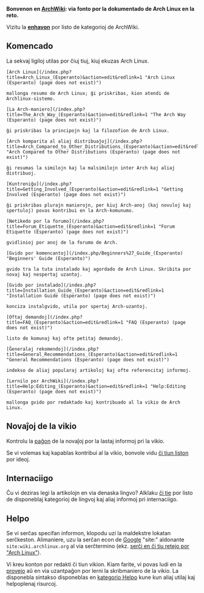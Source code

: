 **Bonvenon en [ArchWiki](/index.php?title=ArchWiki:About_(Esperanto)&action=edit&redlink=1 "ArchWiki:About (Esperanto) (page does not exist)"): via fonto por la dokumentado de Arch Linux en la reto.**

Vizitu la **[enhavon](/index.php?title=Table_of_Contents_(Esperanto)&action=edit&redlink=1 "Table of Contents (Esperanto) (page does not exist)")** por listo de kategorioj de ArchWiki.

## Komencado

La sekvaj ligiloj utilas por ĉiuj tiuj, kiuj ekuzas Arch Linux.

	[Arch Linux](/index.php?title=Arch_Linux_(Esperanto)&action=edit&redlink=1 "Arch Linux (Esperanto) (page does not exist)")

	mallonga resumo de Arch Linux; ĝi priskribas, kion atendi de Archlinux-sistemo.

	[La Arch-maniero](/index.php?title=The_Arch_Way_(Esperanto)&action=edit&redlink=1 "The Arch Way (Esperanto) (page does not exist)")

	ĝi priskribas la principojn kaj la filozofion de Arch Linux.

	[Arch komparita al aliaj distribuaĵoj](/index.php?title=Arch_Compared_to_Other_Distributions_(Esperanto)&action=edit&redlink=1 "Arch Compared to Other Distributions (Esperanto) (page does not exist)")

	ĝi resumas la similojn kaj la malsimilojn inter Arch kaj aliaj distribuoj.

	[Kuntreniĝu](/index.php?title=Getting_Involved_(Esperanto)&action=edit&redlink=1 "Getting Involved (Esperanto) (page does not exist)")

	ĝi priskribas plurajn manierojn, per kiuj Arch-anoj (kaj novuloj kaj spertuloj) povas kontribui en la Arch-komunumo.

	[Netikedo por la forumo](/index.php?title=Forum_Etiquette_(Esperanto)&action=edit&redlink=1 "Forum Etiquette (Esperanto) (page does not exist)")

	gvidlinioj por anoj de la forumo de Arch.

	[Gvido por komencantoj](/index.php/Beginners%27_Guide_(Esperanto) "Beginners' Guide (Esperanto)")

	gvido tra la tuta instalado kaj agordado de Arch Linux. Skribita por novaj kaj nespertaj uzantoj.

	[Gvido por instalado](/index.php?title=Installation_Guide_(Esperanto)&action=edit&redlink=1 "Installation Guide (Esperanto) (page does not exist)")

	konciza instalgvido, utila por spertaj Arch-uzantoj.

	[Oftaj demandoj](/index.php?title=FAQ_(Esperanto)&action=edit&redlink=1 "FAQ (Esperanto) (page does not exist)")

	listo de komunaj kaj ofte petitaj demandoj.

	[Ĝeneralaj rekomendoj](/index.php?title=General_Recommendations_(Esperanto)&action=edit&redlink=1 "General Recommendations (Esperanto) (page does not exist)")

	indekso de aliaj popularaj artikoloj kaj ofte referencitaj informoj.

	[Lernilo por ArchWiki](/index.php?title=Help:Editing_(Esperanto)&action=edit&redlink=1 "Help:Editing (Esperanto) (page does not exist)")

	mallonga gvido por redaktado kaj kontribuado al la vikio de Arch Linux.

## Novaĵoj de la vikio

Kontrolu la [paĝon](/index.php?title=Wiki_News_(Esperanto)&action=edit&redlink=1 "Wiki News (Esperanto) (page does not exist)") de la novaĵoj por la lastaj informoj pri la vikio.

Se vi volemas kaj kapablas kontribui al la vikio, bonvole vidu [ĉi tiun liston](/index.php?title=ArchWiki:Contributing_(Esperanto)&action=edit&redlink=1 "ArchWiki:Contributing (Esperanto) (page does not exist)") por ideoj.

## Internaciigo

Ĉu vi deziras legi la artikolojn en via denaska lingvo? Alklaku [ĉi tie](/index.php/Help:I18n#Languages "Help:I18n") por listo de disponeblaj kategorioj de lingvoj kaj aliaj informoj pri internaciigo.

## Helpo

Se vi serĉas specifan informon, klopodu uzi la maldekstre lokatan serĉkeston. Alimaniere, uzu la serĉan econ de [Google](http://www.google.com/) "site:" aldonante `site:wiki.archlinux.org` al via serĉtermino (ekz. [serĉi en ĉi tiu retejo por "Arch Linux"](http://www.lmgtfy.com/?q=Arch+Linux+site%3Awiki.archlinux.org)).

Vi kreu konton por redakti ĉi tiun vikion. Kiam farite, vi povas ludi en la [provejo](/index.php/ArchWiki:Sandbox "ArchWiki:Sandbox") aŭ en via uzantpaĝon por lerni la skribmaniero de la vikio. La disponebla sintakso disponeblas en [kategorio Helpo](/index.php/Category:Help "Category:Help") kune kun aliaj utilaj kaj helpoplenaj risurcoj.